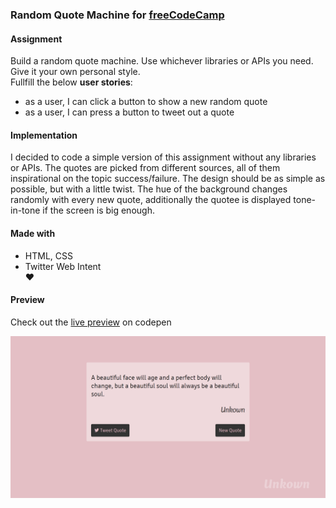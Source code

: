 ### Random Quote Machine for [freeCodeCamp](https://www.freecodecamp.org/challenges/build-a-random-quote-machine)

#### Assignment
Build a random quote machine. Use whichever libraries or APIs you need. Give it your own personal style.  
Fullfill the below **user stories**:
- as a user, I can click a button to show a new random quote  
- as a user, I can press a button to tweet out a quote

#### Implementation
I decided to code a simple version of this assignment without any libraries or APIs. The quotes are picked from different sources, all of them inspirational on the topic success/failure. The design should be as simple as possible, but with a little twist. The hue of the background changes randomly with every new quote, additionally the quotee is displayed tone-in-tone if the screen is big enough.

#### Made with
- HTML, CSS  
- Twitter Web Intent  
♥

#### Preview

Check out the [live preview](https://codepen.io/miffili/full/VrmOrW/) on codepen

![Screenshot of the Random Quote Machine for freeCodeCamp](https://raw.githubusercontent.com/Miffili/freeCodeCamp/90dec156baab70a3cd3c485d3e764e24c2a2207f/FED-randomquotemachine/preview/Random%20Quote%20Machine.png "Screenshot of the Random Quote Machine for freeCodeCamp")
